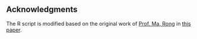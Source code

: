 ## Acknowledgments 

The R script is modified based on the original work of [Prof. Ma, Rong](https://sites.google.com/site/rongmastat/home) in [this paper](https://arxiv.org/abs/2410.16608).

